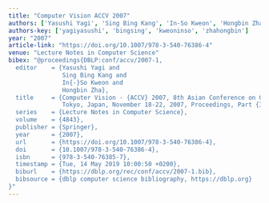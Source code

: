```yaml
---
title: "Computer Vision ACCV 2007"
authors: ['Yasushi Yagi', 'Sing Bing Kang', 'In-So Kweon', 'Hongbin Zha']
authors-key: ['yagiyasushi', 'bingsing', 'kweoninso', 'zhahongbin']
year: "2007"
article-link: "https://doi.org/10.1007/978-3-540-76386-4"
venue: "Lecture Notes in Computer Science"
bibex: "@proceedings{DBLP:conf/accv/2007-1,
  editor    = {Yasushi Yagi and
               Sing Bing Kang and
               In{-}So Kweon and
               Hongbin Zha},
  title     = {Computer Vision - {ACCV} 2007, 8th Asian Conference on Computer Vision,
               Tokyo, Japan, November 18-22, 2007, Proceedings, Part {I}},
  series    = {Lecture Notes in Computer Science},
  volume    = {4843},
  publisher = {Springer},
  year      = {2007},
  url       = {https://doi.org/10.1007/978-3-540-76386-4},
  doi       = {10.1007/978-3-540-76386-4},
  isbn      = {978-3-540-76385-7},
  timestamp = {Tue, 14 May 2019 10:00:50 +0200},
  biburl    = {https://dblp.org/rec/conf/accv/2007-1.bib},
  bibsource = {dblp computer science bibliography, https://dblp.org}
}"
---
```

